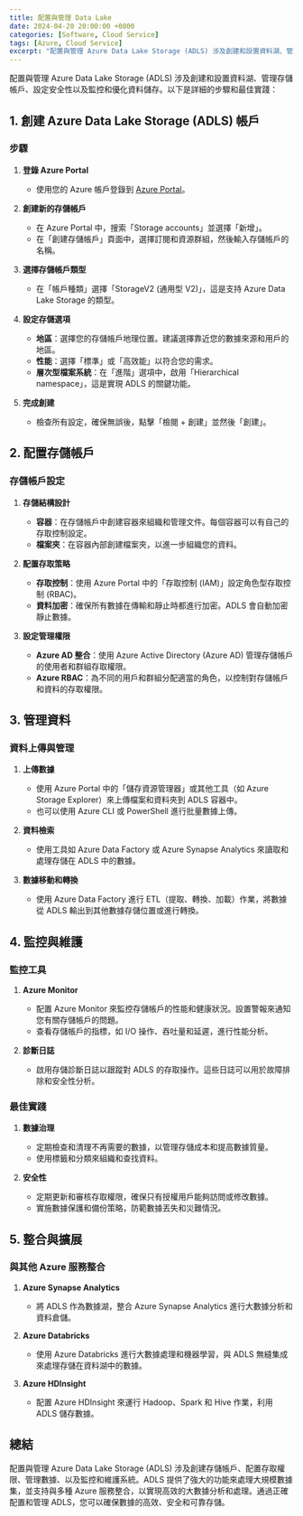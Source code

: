 ```yaml
---
title: 配置與管理 Data Lake
date: 2024-04-20 20:00:00 +0800
categories: [Software, Cloud Service]
tags: [Azure, Cloud Service] 
excerpt: "配置與管理 Azure Data Lake Storage (ADLS) 涉及創建和設置資料湖、管理存儲帳戶、設定安全性以及監控和優化資料儲存。"
---
```


配置與管理 Azure Data Lake Storage (ADLS) 涉及創建和設置資料湖、管理存儲帳戶、設定安全性以及監控和優化資料儲存。以下是詳細的步驟和最佳實踐：

## **1. 創建 Azure Data Lake Storage (ADLS) 帳戶**

### **步驟**
1. **登錄 Azure Portal**
   - 使用您的 Azure 帳戶登錄到 [Azure Portal](https://portal.azure.com)。

2. **創建新的存儲帳戶**
   - 在 Azure Portal 中，搜索「Storage accounts」並選擇「新增」。
   - 在「創建存儲帳戶」頁面中，選擇訂閱和資源群組，然後輸入存儲帳戶的名稱。

3. **選擇存儲帳戶類型**
   - 在「帳戶種類」選擇「StorageV2 (通用型 V2)」，這是支持 Azure Data Lake Storage 的類型。

4. **設定存儲選項**
   - **地區**：選擇您的存儲帳戶地理位置。建議選擇靠近您的數據來源和用戶的地區。
   - **性能**：選擇「標準」或「高效能」以符合您的需求。
   - **層次型檔案系統**：在「進階」選項中，啟用「Hierarchical namespace」，這是實現 ADLS 的關鍵功能。

5. **完成創建**
   - 檢查所有設定，確保無誤後，點擊「檢閱 + 創建」並然後「創建」。

## **2. 配置存儲帳戶**

### **存儲帳戶設定**
1. **存儲結構設計**
   - **容器**：在存儲帳戶中創建容器來組織和管理文件。每個容器可以有自己的存取控制設定。
   - **檔案夾**：在容器內部創建檔案夾，以進一步組織您的資料。

2. **配置存取策略**
   - **存取控制**：使用 Azure Portal 中的「存取控制 (IAM)」設定角色型存取控制 (RBAC)。
   - **資料加密**：確保所有數據在傳輸和靜止時都進行加密。ADLS 會自動加密靜止數據。

3. **設定管理權限**
   - **Azure AD 整合**：使用 Azure Active Directory (Azure AD) 管理存儲帳戶的使用者和群組存取權限。
   - **Azure RBAC**：為不同的用戶和群組分配適當的角色，以控制對存儲帳戶和資料的存取權限。

## **3. 管理資料**

### **資料上傳與管理**
1. **上傳數據**
   - 使用 Azure Portal 中的「儲存資源管理器」或其他工具（如 Azure Storage Explorer）來上傳檔案和資料夾到 ADLS 容器中。
   - 也可以使用 Azure CLI 或 PowerShell 進行批量數據上傳。

2. **資料檢索**
   - 使用工具如 Azure Data Factory 或 Azure Synapse Analytics 來讀取和處理存儲在 ADLS 中的數據。

3. **數據移動和轉換**
   - 使用 Azure Data Factory 進行 ETL（提取、轉換、加載）作業，將數據從 ADLS 輸出到其他數據存儲位置或進行轉換。

## **4. 監控與維護**

### **監控工具**
1. **Azure Monitor**
   - 配置 Azure Monitor 來監控存儲帳戶的性能和健康狀況。設置警報來通知您有關存儲帳戶的問題。
   - 查看存儲帳戶的指標，如 I/O 操作、吞吐量和延遲，進行性能分析。

2. **診斷日誌**
   - 啟用存儲診斷日誌以跟蹤對 ADLS 的存取操作。這些日誌可以用於故障排除和安全性分析。

### **最佳實踐**
1. **數據治理**
   - 定期檢查和清理不再需要的數據，以管理存儲成本和提高數據質量。
   - 使用標籤和分類來組織和查找資料。

2. **安全性**
   - 定期更新和審核存取權限，確保只有授權用戶能夠訪問或修改數據。
   - 實施數據保護和備份策略，防範數據丟失和災難情況。

## **5. 整合與擴展**

### **與其他 Azure 服務整合**
1. **Azure Synapse Analytics**
   - 將 ADLS 作為數據湖，整合 Azure Synapse Analytics 進行大數據分析和資料倉儲。

2. **Azure Databricks**
   - 使用 Azure Databricks 進行大數據處理和機器學習，與 ADLS 無縫集成來處理存儲在資料湖中的數據。

3. **Azure HDInsight**
   - 配置 Azure HDInsight 來運行 Hadoop、Spark 和 Hive 作業，利用 ADLS 儲存數據。

## **總結**

配置與管理 Azure Data Lake Storage (ADLS) 涉及創建存儲帳戶、配置存取權限、管理數據、以及監控和維護系統。ADLS 提供了強大的功能來處理大規模數據集，並支持與多種 Azure 服務整合，以實現高效的大數據分析和處理。通過正確配置和管理 ADLS，您可以確保數據的高效、安全和可靠存儲。
